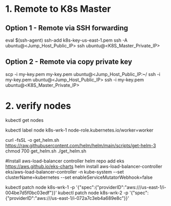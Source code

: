 # 1. Remote to K8s Master
## Option 1 - Remote via SSH forwarding
eval $(ssh-agent)
ssh-add k8s-key-us-east-1.pem
ssh -A ubuntu@<Jump_Host_Public_IP>
ssh ubuntu@<K8S_Master_Private_IP>

## Option 2 - Remote via copy private key
scp -i my-key.pem my-key.pem ubuntu@<Jump_Host_Public_IP:~/
ssh -i my-key.pem ubuntu@<Jump_Host_Public_IP>
ssh -i my-key.pem ubuntu@<K8S_Master_Private_IP>

# 2. verify nodes
kubectl get nodes

kubectl label node k8s-wrk-1  node-role.kubernetes.io/worker=worker


curl -fsSL -o get_helm.sh https://raw.githubusercontent.com/helm/helm/main/scripts/get-helm-3
chmod 700 get_helm.sh
./get_helm.sh

#Install aws-load-balancer controller
helm repo add eks https://aws.github.io/eks-charts
helm install aws-load-balancer-controller eks/aws-load-balancer-controller -n kube-system --set clusterName=kubernetes --set enableServiceMutatorWebhook=false


kubectl patch node k8s-wrk-1 -p '{"spec":{"providerID":"aws:///us-east-1/i-004be7d5f0bc03edf"}}'
kubectl patch node k8s-wrk-2 -p '{"spec":{"providerID":"aws:///us-east-1/i-072a7c3eb4a689e8c"}}'

